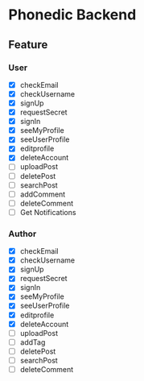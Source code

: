 # Phonedic Backend

## Feature

### User

- [x] checkEmail
- [x] checkUsername
- [x] signUp
- [x] requestSecret
- [x] signIn
- [x] seeMyProfile
- [x] seeUserProfile
- [x] editprofile
- [x] deleteAccount
- [ ] uploadPost
- [ ] deletePost
- [ ] searchPost
- [ ] addComment
- [ ] deleteComment
- [ ] Get Notifications

### Author

- [x] checkEmail
- [x] checkUsername
- [x] signUp
- [x] requestSecret
- [x] signIn
- [x] seeMyProfile
- [x] seeUserProfile
- [x] editprofile
- [x] deleteAccount
- [ ] uploadPost
- [ ] addTag
- [ ] deletePost
- [ ] searchPost
- [ ] deleteComment
